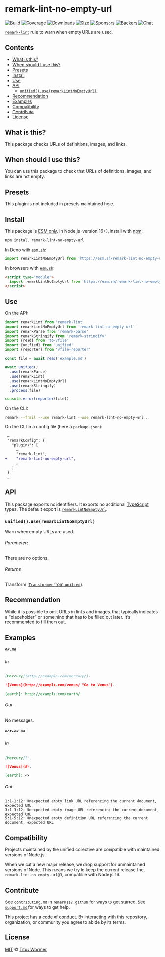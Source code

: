 <!--This file is generated-->

# remark-lint-no-empty-url

[![Build][badge-build-image]][badge-build-url]
[![Coverage][badge-coverage-image]][badge-coverage-url]
[![Downloads][badge-downloads-image]][badge-downloads-url]
[![Size][badge-size-image]][badge-size-url]
[![Sponsors][badge-funding-sponsors-image]][badge-funding-url]
[![Backers][badge-funding-backers-image]][badge-funding-url]
[![Chat][badge-chat-image]][badge-chat-url]

[`remark-lint`][github-remark-lint] rule to warn when empty URLs are used.

## Contents

* [What is this?](#what-is-this)
* [When should I use this?](#when-should-i-use-this)
* [Presets](#presets)
* [Install](#install)
* [Use](#use)
* [API](#api)
  * [`unified().use(remarkLintNoEmptyUrl)`](#unifieduseremarklintnoemptyurl)
* [Recommendation](#recommendation)
* [Examples](#examples)
* [Compatibility](#compatibility)
* [Contribute](#contribute)
* [License](#license)

## What is this?

This package checks URLs of definitions, images, and links.

## When should I use this?

You can use this package to check that URLs of definitions, images, and
links are not empty.

## Presets

This plugin is not included in presets maintained here.

## Install

This package is [ESM only][github-gist-esm].
In Node.js (version 16+),
install with [npm][npm-install]:

```sh
npm install remark-lint-no-empty-url
```

In Deno with [`esm.sh`][esm-sh]:

```js
import remarkLintNoEmptyUrl from 'https://esm.sh/remark-lint-no-empty-url@3'
```

In browsers with [`esm.sh`][esm-sh]:

```html
<script type="module">
  import remarkLintNoEmptyUrl from 'https://esm.sh/remark-lint-no-empty-url@3?bundle'
</script>
```

## Use

On the API:

```js
import remarkLint from 'remark-lint'
import remarkLintNoEmptyUrl from 'remark-lint-no-empty-url'
import remarkParse from 'remark-parse'
import remarkStringify from 'remark-stringify'
import {read} from 'to-vfile'
import {unified} from 'unified'
import {reporter} from 'vfile-reporter'

const file = await read('example.md')

await unified()
  .use(remarkParse)
  .use(remarkLint)
  .use(remarkLintNoEmptyUrl)
  .use(remarkStringify)
  .process(file)

console.error(reporter(file))
```

On the CLI:

```sh
remark --frail --use remark-lint --use remark-lint-no-empty-url .
```

On the CLI in a config file (here a `package.json`):

```diff
 …
 "remarkConfig": {
   "plugins": [
     …
     "remark-lint",
+    "remark-lint-no-empty-url",
     …
   ]
 }
 …
```

## API

This package exports no identifiers.
It exports no additional [TypeScript][typescript] types.
The default export is
[`remarkLintNoEmptyUrl`][api-remark-lint-no-empty-url].

### `unified().use(remarkLintNoEmptyUrl)`

Warn when empty URLs are used.

###### Parameters

There are no options.

###### Returns

Transform ([`Transformer` from `unified`][github-unified-transformer]).

## Recommendation

While it is possible to omit URLs in links and images,
that typically indicates a “placeholder” or something that has to be filled
out later.
It’s recommended to fill them out.

## Examples

##### `ok.md`

###### In

```markdown
[Mercury](http://example.com/mercury/).

![Venus](http://example.com/venus/ "Go to Venus").

[earth]: http://example.com/earth/
```

###### Out

No messages.

##### `not-ok.md`

###### In

```markdown
[Mercury]().

![Venus](#).

[earth]: <>
```

###### Out

```text
1:1-1:12: Unexpected empty link URL referencing the current document, expected URL
3:1-3:12: Unexpected empty image URL referencing the current document, expected URL
5:1-5:12: Unexpected empty definition URL referencing the current document, expected URL
```

## Compatibility

Projects maintained by the unified collective are compatible with maintained
versions of Node.js.

When we cut a new major release, we drop support for unmaintained versions of
Node.
This means we try to keep the current release line,
`remark-lint-no-empty-url@3`,
compatible with Node.js 16.

## Contribute

See [`contributing.md`][github-dotfiles-contributing] in [`remarkjs/.github`][github-dotfiles-health] for ways
to get started.
See [`support.md`][github-dotfiles-support] for ways to get help.

This project has a [code of conduct][github-dotfiles-coc].
By interacting with this repository, organization, or community you agree to
abide by its terms.

## License

[MIT][file-license] © [Titus Wormer][author]

[api-remark-lint-no-empty-url]: #unifieduseremarklintnoemptyurl

[author]: https://wooorm.com

[badge-build-image]: https://github.com/remarkjs/remark-lint/workflows/main/badge.svg

[badge-build-url]: https://github.com/remarkjs/remark-lint/actions

[badge-chat-image]: https://img.shields.io/badge/chat-discussions-success.svg

[badge-chat-url]: https://github.com/remarkjs/remark/discussions

[badge-coverage-image]: https://img.shields.io/codecov/c/github/remarkjs/remark-lint.svg

[badge-coverage-url]: https://codecov.io/github/remarkjs/remark-lint

[badge-downloads-image]: https://img.shields.io/npm/dm/remark-lint-no-empty-url.svg

[badge-downloads-url]: https://www.npmjs.com/package/remark-lint-no-empty-url

[badge-funding-backers-image]: https://opencollective.com/unified/backers/badge.svg

[badge-funding-sponsors-image]: https://opencollective.com/unified/sponsors/badge.svg

[badge-funding-url]: https://opencollective.com/unified

[badge-size-image]: https://img.shields.io/bundlejs/size/remark-lint-no-empty-url

[badge-size-url]: https://bundlejs.com/?q=remark-lint-no-empty-url

[esm-sh]: https://esm.sh

[file-license]: https://github.com/remarkjs/remark-lint/blob/main/license

[github-dotfiles-coc]: https://github.com/remarkjs/.github/blob/main/code-of-conduct.md

[github-dotfiles-contributing]: https://github.com/remarkjs/.github/blob/main/contributing.md

[github-dotfiles-health]: https://github.com/remarkjs/.github

[github-dotfiles-support]: https://github.com/remarkjs/.github/blob/main/support.md

[github-gist-esm]: https://gist.github.com/sindresorhus/a39789f98801d908bbc7ff3ecc99d99c

[github-remark-lint]: https://github.com/remarkjs/remark-lint

[github-unified-transformer]: https://github.com/unifiedjs/unified#transformer

[npm-install]: https://docs.npmjs.com/cli/install

[typescript]: https://www.typescriptlang.org
